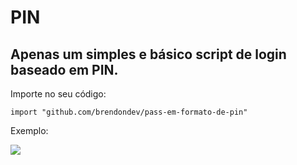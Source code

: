 PIN
=============

Apenas um simples e básico script de login baseado em PIN.
-------------

Importe no seu código:

`import "github.com/brendondev/pass-em-formato-de-pin"`

                
Exemplo:

![](https://i.imgur.com/JRiYnD7.png)

